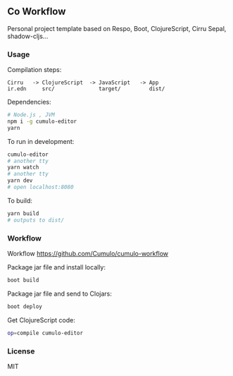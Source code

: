 
Co Workflow
----

Personal project template based on Respo, Boot, ClojureScript, Cirru Sepal, shadow-cljs...

### Usage

Compilation steps:

```text
Cirru   -> ClojureScript  -> JavaScript   -> App
ir.edn     src/              target/         dist/
```

Dependencies:

```bash
# Node.js , JVM
npm i -g cumulo-editor
yarn
```

To run in development:

```bash
cumulo-editor
# another tty
yarn watch
# another tty
yarn dev
# open localhost:8080
```

To build:

```bash
yarn build
# outputs to dist/
```

### Workflow

Workflow https://github.com/Cumulo/cumulo-workflow

Package jar file and install locally:

```bash
boot build
```

Package jar file and send to Clojars:

```bash
boot deploy
```

Get ClojureScript code:

```bash
op=compile cumulo-editor
```

### License

MIT
